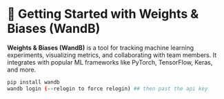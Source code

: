 # 🧪 Getting Started with Weights & Biases (WandB)

**Weights & Biases (WandB)** is a tool for tracking machine learning experiments, visualizing metrics, and collaborating with team members. It integrates with popular ML frameworks like PyTorch, TensorFlow, Keras, and more.

```bash
pip install wandb
wandb login (--relogin to force relogin) ## then past the api key
